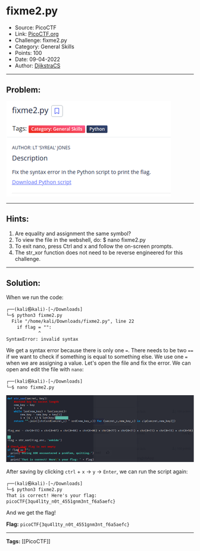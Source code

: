# fixme2.py
* Source: PicoCTF
* Link: [PicoCTF.org](https://picoctf.org/)
* Challenge: fixme2.py
* Category: General Skills
* Points: 100
* Date: 09-04-2022
* Author: [DjikstraCS](https://github.com/DjikstraCS)

---
## Problem:
![](./attachments/Pasted%20image%2020220409224245.png)

---
## Hints:
1. Are equality and assignment the same symbol?
2. To view the file in the webshell, do: $ nano fixme2.py
3. To exit nano, press Ctrl and x and follow the on-screen prompts.
4. The str_xor function does not need to be reverse engineered for this challenge.

---
## Solution:
When we run the code:

```console
┌──(kali㉿kali)-[~/Downloads]
└─$ python3 fixme2.py
  File "/home/kali/Downloads/fixme2.py", line 22
    if flag = "":
            ^
SyntaxError: invalid syntax
```

We get a syntax error because there is only one `=`. There needs to be two `==` if we want to check if something is equal to something else. We use one `=` when we are assigning a value. Let's open the file and fix the error. We can open and edit the file with `nano`:

```console
┌──(kali㉿kali)-[~/Downloads]
└─$ nano fixme2.py
```

![](./attachments/Pasted%20image%2020220409225600.png)

After saving by clicking `ctrl` + `x` -> `y` -> `Enter`, we can run the script again:

```console
┌──(kali㉿kali)-[~/Downloads]
└─$ python3 fixme2.py
That is correct! Here's your flag: picoCTF{3qu4l1ty_n0t_4551gnm3nt_f6a5aefc}
```

And we get the flag!

**Flag:** `picoCTF{3qu4l1ty_n0t_4551gnm3nt_f6a5aefc}`

---
**Tags:** [[PicoCTF]]